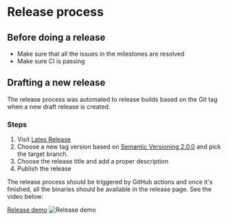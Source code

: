 # Release process

## Before doing a release

* Make sure that all the issues in the milestones are resolved
* Make sure CI is passing

## Drafting a new release

The release process was automated to release builds based on the Git tag when
 a new draft release is created.

### Steps

1. Visit [Lates Release](https://github.com/louketo/louketo-proxy/releases/new)
2. Choose a new tag version based on
  [Semantic Versioning 2.0.0](https://semver.org/) and pick the target branch.
3. Choose the release title and add a proper description
4. Publish the release

The release process should be triggered by GitHub actions and once it's
finished, all the binaries should be available in the release page.
See the video below:

[Release demo](http://www.youtube.com/watch?v=OkDd91L6GuQ "Release demo")
![Release demo](http://img.youtube.com/vi/OkDd91L6GuQ/0.jpg)
